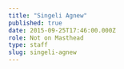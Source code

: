 ```yaml
---
title: "Singeli Agnew"
published: true
date: 2015-09-25T17:46:00.000Z
role: Not on Masthead
type: staff
slug: singeli-agnew
---
```

